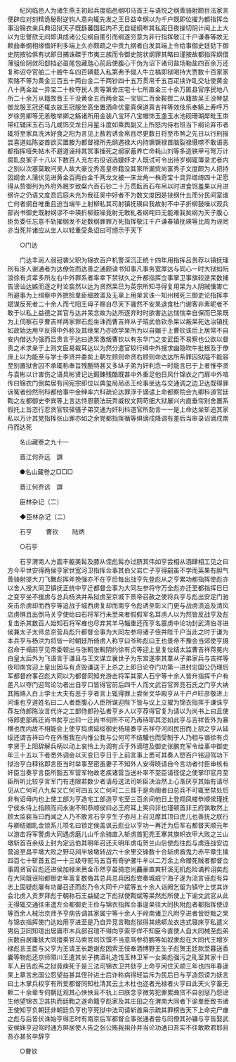 <!-- { "loadSidebar": true } -->
　　纪冈临邑人为诸生燕王初起兵度临邑纲叩马首王与语悦之纲善骑射颇目法家言便辟应对刻精诡秘耐逆钩人意向辄先发之王日益幸纲以为千户既即位擢为都指挥佥事治锦衣亲兵典诏狱天子既繇蕃国起内不无自疑纲布其私距日夜操切阴计闻上上大以为忠謦欬无间即淇成诸公见纲自匿引而纲遂穷意为非行指挥敬江千户谦春等故无赖曲奉纲相缘借奸利多端上久亦颇疏之中贵九纲者白发其端上令给事御史廷劾下御史院按验俱有状即日捕诛磔于市夷三族而令御史院状纲罪其略曰谨按故都指挥纲儇薄驵侩阴敛阳郄挡必虿尾包藏虺心前后使腹心干伪为诏下诸司盐场勒盐四百余万还复称诏夺官舶二十艘牛车四百辆载入私第弗予僦人牛立槁即狱喝持大贾数十百家家索赂不等为黄金三百五十两白金二千两钞四十五万贯帛千五百疋挟诈耴交址使黄金八十两金盆一异宝二十枚夺民人贵等第舍庄宅十七所直金三十余万匿县官序民地八所二十余万从籍故晋王干没黄金五百两金盆一宝钏二百金鞍辔二从籍故吴王没琴瑟御龙服王冠还辄衣故王冠服坐高坐置酒命优童真保道真吉祥等效伎乐奉觞上寿呼万岁徐劳卿等无恙敬举卿之觞诸所用金装八宝环八宝帽饰玉盏玉水池砚珊瑚犀毗玉朿带红辅床玉石马几咸饰交龙日月星斗度如乘舆副又上所怒内侍右班当下纲论弃市者辄将至家具洗沐好食之阳为言见上赦若诱金帛且尽更数日将至市煞之先日以行刑报尝喜道姑陈姿首欲买置媵为都督禄所先纲遇禄大内持镢镢禄首脑裂禄慑噤不敢语恚都指挥哑失帖木不避道诬持其赏事捶死之纲家蓄养亡命耗山刘等多造铁甲弓弩万计腐耴良家子十八以下数百人充左右役诏选婕妤才人既试可令出待岁纲辄簿录尤者内之别以次塞莫敢问吴人故大豪沈秀高皇帝籍没其家所漏赀尚富秀子文度颇为人把持因纲舍人蒲伏见进黄金百两白金千两龙文被一床龙角一株奇宝十具异缯绮四十疋愿得从贽御列为外府外厩岁致粲六百石钞二十万贯酝百石布帛以时进食饵羞果以月进纲许之仍语文度吾后庭未充为我征吴中好者不为数文度因是挟纲什五而分民间室谁亡何者纲自唯重且迫当端午上射柳私其司射镇抚瑛曰我故射不中子折柳鼓噪以观兵部尚书御史既射纲谬不中瑛折柳鼓噪竟射无敢糺者纲咤曰无能难我矣纲为天子腹心臣负委任忘意不轨擢纲发不足数纲罪罪万死指挥敬江千户谦春镇抚瑛等比周为诬罔亦当死并诸应从坐人以轻重受条诏曰可颁示于天下 

　　○门达 

　　门达丰润人弱冠袭父职为锦衣百户机警深沉正统十四年用指挥吕贵荐以镇抚理刑有浙人谢通者为达僚佐而达善之通颇读书知事凡事务宽厚达与同心一时大狱如阮浪徐有贞辈多所左右中外罪系者率幸下禁狱久之升都指挥佥事掌卫事旗较逯杲数捕告谤讪达嫉而逐之时论翕然以达为贤然杲巳为英宗所知寻得复用杲为人阴贼懻害亡所避事为上缉察中外摭拾羣臣细故滥及无辜上用杲言诛一知州械死三御史论指挥李斌谋反死者二十余人而弋阳王母子赐自尽天下骚然不安杲退食杜门谢客非素昵者不敢于以私上益德之其官与达并杲念故为达所逐弃时时欲害达达惴惴幸自保而巳杲既为上伺察石亨曹吉祥两家罪石彪坐诛而曹吉祥从子昭武伯钦杀杲以叛杲死达治镇抚如故始达用平反得中外称及其继杲乃亦欲学杲所为以自媚于上曹钦诛后上居常不自安内借达为强而吕贵言于达曰逯杲激叛曹钦以有东华门之变武臣不易察也公欲以督责之术求亲于上则文臣易裁耳达以为然分遣官较行缉中外搜求幽隐吹牛批根及于僚庶上以为能至与学士李贤并委矣上朝左顾则命贤右顾则命达达所系罪囚狱隘不能容至别置狱舍囚不承辄称奉旨残酷特甚又多纵子弟为奸利念一时能言巳于上者惟李贤与袁彬以计害伤之语具彬贤记达鍜錬残酷既甚中外重足他日风什锦衣之门扉中外喧传曰锦衣门倒矣居有间宪宗即位以典玺局局丞王纶事坐达与交通调之边卫达既得罪诉冤者纷然刑科都给事中金绅率六科疏论达罪浮于谪谴上命都察院会九卿科道官廷鞫之左都御史李宾等上言达恃恩藐法玩弄威权文网苛细大狱屡兴内直垂帘别舍置系假托上旨恣行忍贪官较驿骚子弟交通为奸利科道官所劾言一一是上命达坐斩追其家私以万计其党指挥张山罪亦如之余党都指挥循等俱谪戍降调有差后当审录诏谪戍南丹而达死 

　　名山藏卷之九十一 

　　晋江何乔远　譔 

　　●名山藏卷之□□□ 

　　晋江何乔远　譔 

　　臣林杂记（二） 

　　◆臣林杂记（二） 

　　石亨 
　　曹钦 
　　陆炳 

　　○石亨 

　　石亨渭南人方面丰躯美髯及膝从侄彪髯亦过脐其伟如亨尝相从酒肆相工见之曰方今平世安得两侯亨家世宽河卫指挥佥事其伯父岩亡子亨得嗣虽不学而英果有胆气善骑射提大刀飞舞彪挥斧挽强亦不在亨后每出战亨先登彪从之亨累功都指挥使彪亦以舍人授大同卫镇抚正统中亨迁都督佥事为大同左参将守万全彪亦迁至都指挥巳巳之变亨坐不援虏与总兵杨洪并系狱虏至京城下景帝召赦之使将兵亨与彪出安定门驰突击杀虏却而西亨等追战于城西虏复却而南亨令彪诱至彰义门更与战虏溃追及清风店虏惧且出倒马关亨使绐曰石将军行未至来者假假军名耳虏人以为然皆反战亨及彪复击杀其数百人始知石将军痽也尽弃其羊马辎重还而亨名震虏中论功封武清伯寻进侯兼太子太师总京营兵彪升都督佥事为大同左参将诸子侄并陛千户当此之时于谦为本兵亨与杨洪为将皆一时朝廷所倚虏人称亨曰爷称彪曰王也景帝不豫会当郊使亨摄召命于榻前亨见帝委顿出与张軏张輗阴约徐有贞等迎上皇复位结太监曹吉祥蒋冕内白皇太后外为飞语言于谦且与王文谋立襄世子为东宫遂率其羣从子弟家兵与吉祥等夜叩南宫迎上皇出因与有贞毁谦送于上杀之上即日论夺门功第一进封忠国公仍理后军都督府事召彪大同以为都督同知充游击将军其家人石宁等十余人皆升指挥千户有差凡以夺门迎驾论功者出自亨口皆得官前后四千人而文武百官奔竞石氏之门亨大纳其贿赂入白上学士大夫有恶于亨者言上辄得罪上尝坐文华殿亨从千户卢旺彦敬进上问谁也亨道姓名曰二人者臣腹心人臣所谋迎陛下皆与议上立擢为锦衣指挥于谦诛亨荐左侍郎陈汝言代许之工部侍郎孙弘者亨乡人以亨荐得官复为请以为尚书上曰且使侍郎吏部再迁尚书矣亨出曰一迁尚书何所不可乃再待耶其恣如此亨与吉祥皆外为暴横也而内故不相能会上使亨捣虏延绥御史杨瑄奏亨吉祥夺河间民田而上颔之亨从延绥还谓吉祥曰今在外惟我在内惟公我与公何可不结驩也而受制于人乃相与谮徐有贞李贤于上阳辞解兵柄以动上哀怜上为调有贞于外谪瑄及御史张鹏充军令给事中御史年三十五以下者悉外调会以天变巳亨日于上前言事上悉可其奏人愬百户铭迎驾功下狱治亨白释铭即言臣当时举事至密虽妻子不知外人安得晓请自今言功者付臣审核有奸臣当奏亨言臣所豁五军营军物故老疾诸营当送补率不至臣请径促之使掌印官月至臣所听比较亨言军门有违限若数少者请毋送法司听臣决治然上心渐厌亨其始有请尽见从亡何可八九矣又亡何可四五又亡何可二三耳于是命阍者曰总兵不可辄至禁处后非有诏毋内也上使工部为亨造宅工部造亨宅至三百余间他日上登翔凤楼恭顺侯瑾抚宁侯永侍上指顾而问永谢不知恭顺侯曰必王府耳上笑曰非也瑾顿首非王府孰敢然上顾太监裴当曰而闻之人乃不敢言石亨亨生子弥月上召见摩其顶曰虎儿也善抚之朕行与卿结姻耴金锁系儿项名曰锁定侯盖讽云彪业以亨功一再迁为后军右都督天顺元年以游击将军警虏大同遇虏磨儿山千余骑直入斩虏首犯秃王搴其旗帜衣甲大败之三山墩斩首百余级上封为定远伯其明年召还夭明年虏屯贺兰山后使彪往彪与虏连战安边营追至昌平墩大败之野马涧半坡墩转战六十余里交锋数十合斩虏酋鬼力赤平章生擒四百七十斩首五百一十三级夺驼马五百有奇驴骡牛羊以二万余上命赠死贼者都督佥事周贤官召彪还进侯加禄米赉金币然亨虽骑恣尚麤豪直爽轩溪无机彪险谲矜诩矣彪在大同既诬陷都御史年富复数侮其总兵总兵因彪尝奏城威宁海子遂为流言诬彪有异志上固疑彪屡有功屡召还而彪乃令大同千户斌等五十余人诣阙乞留为镇守上觉其诈会北虏入贡罗拜彪于朝称石王益疑之下彪狱使鞫斌等杲然彪所使上下谕文武官从此无得辄交通往来遣左佥都御史王俭与锦衣指挥佥事逯杲往大同执附彪者都指挥使谅等百余人械治京师予亨病告调其家属宁等十余人于岭南诸卫凡附亨进者皆贬黜之杲与锦衣指挥使门达始用亨进至是乃自异竞言鞫彪狱得其绣蟒龙衣违式寝床亨私遣义男后卫同知瑄出居庸市木兵部召瑄不得向亨索亨佯不知臣今直使人自大同械至彪弟庆数自居庸抵大同擅乘官马索官司饮馔不当意骂参将鹏等如奴隶彪在大同代王增岁禄彪言王臣与父亨为王请王长跪谢彪因索王伎奉酒博野王生子彪贺王廷款至暮送香囊等物彪还京师隰川王遣其长子携酒礼造饯玉林卫军一女美彪强污之耴至其家十日军人且告彪系之狱竟瘐死于是三法司锦衣卫共劾亨上命亨闲住天顺三年也四年春逯杲上章言忠国公怨望益甚其侄孙进士后诈称病得轻旨斥为民后日与亨造怨谤为妖言曰土木掌兵权亨有所爱都督同知杜清其云土木杜也迩者光禄者火亨曰此天火亨畜无赖二十余辈专伺朝廷观其心怏怏且不轨上曰朕念亨微劳犯罪累曲贷不自创惩乃怨谤生他望锦衣卫其执而廷鞫之遂命籍亨彪家及其庄田之在渭南大同者下谕羣臣致书诸王使知亨负朝廷非朝廷负亨也亨死狱中法司请斩首枭示疏其罪榜告天下上命完尸瘗之彪与后皆伏诛始亨得志时有南京后军都督佥事张通者尝与同僚其孙镛与亨皆娶武安侯妹亨迎驾时通方屏居使人告之张公贿我祖孙并当论功通曰吾实不往敢欺君耶且吾亦甚贫卒辞亨 

　　○曹钦 

